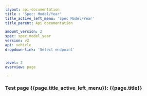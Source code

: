 ```yaml
---
layout: api-documentation
title : 'Spec: Model/Year'
title_active_left_menu: 'Spec Model/Year'
title_parent: Api documentation

amount_version: 2
spec: spec_model_year
version: v2
api: vehicle
dropdown-link: 'Select endpoint'


level: 2
overview: page

---
```



### Test page {{page.title_active_left_menu}}: {{page.title}}


